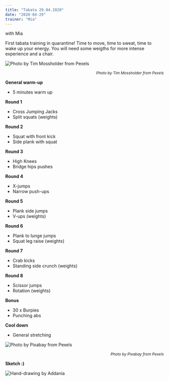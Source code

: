 ```yaml
---
title: "Tabata 29.04.2020"
date: "2020-04-29"
trainer: "Mia"
---
```


with Mia

First tabata training in quarantine! Time to move, time to sweat, time to wake up your energy. You will need some weigths for more intense experience and a chair.

![](https://i.imgur.com/4Nzng8V.jpg "Photo by Tim Mossholder from Pexels")<p style="font-size: 12px; text-align: right">*Photo by Tim Mossholder from Pexels*</p>


**General warm-up**
- 5 minutes warm up

**Round 1**
- Cross Jumping Jacks
- Split squats (weights)

**Round 2**
- Squat with front kick
- Side plank with squat

**Round 3**
- High Knees
- Bridge hips pushes

**Round 4**
- X-jumps
- Narrow push-ups

**Round 5**
- Plank side jumps
- V-ups (weights)

**Round 6**
- Plank to lunge jumps
- Squat leg raise (weights)

**Round 7**
- Crab kicks
- Standing side crunch (weights)

**Round 8**
- Scissor jumps
- Rotation (weights)

**Bonus**
- 30 x Burpies
- Punching abs

**Cool down**
- General stretching

![](https://i.imgur.com/klzUYlv.jpg "Photo by Pixabay from Pexels")<p style="font-size: 12px; text-align: right">*Photo by Pixabay from Pexels*</p>

**Sketch :)**

![](https://i.imgur.com/s2etxNl.jpg "Hand-drawing by Addania")
